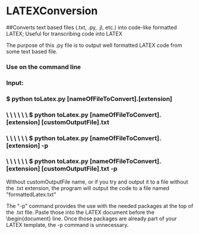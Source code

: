 # LATEXConversion
##Converts text based files (.txt, .py, .jl, etc.) into code-like formatted LATEX; Useful for transcribing code into LATEX

The purpose of this .py file is to output well formatted LATEX code from some text based file.


### Use on the command line
### Input:
###       $ python toLatex.py [nameOfFileToConvert].[extension]
### \ \ \ \ \ \ $ python toLatex.py [nameOfFileToConvert].[extension] [customOutputFile].txt
### \ \ \ \ \ \ $ python toLatex.py [nameOfFileToConvert].[extension] -p
### \ \ \ \ \ \ $ python toLatex.py [nameOfFileToConvert].[extension] [customOutputFile].txt -p

Without customOutputFile name, or if you try and output it to a file without the .txt extension,
the program will output the code to a file named "formattedLatex.txt"

The "-p" command provides the use with the needed packages at the top of the .txt file. Paste
those into the LATEX document before the \begin{document} line. Once those packages are already
part of your LATEX template, the -p command is unnecessary.
